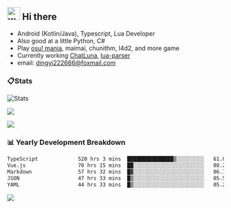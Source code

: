 ## <img alt="wave" src="https://raw.githubusercontent.com/MartinHeinz/MartinHeinz/master/wave.gif" width="30px"> Hi there

- Android (Kotlin/Java), Typescript, Lua Developer
- Also good at a little Python, C#
- Play [osu! mania](https://osu.ppy.sh/users/29808669), maimai, chunithm, l4d2, and more game
- Currently working [ChatLuna](https://github.com/ChatLunaLab), [lua-parser](https://github.com/dingyi222666/lua-parser)
- email: [dingyi222666@foxmail.com](mailto:dingyi222666@foxmail.com)

### 📋Stats

![Stats](https://github-readme-stats.vercel.app/api?username=dingyi222666&show_icons=true&icon_color=47A69E&title_color=47A69E&count_private=true)    

![](https://api.githubtrends.io/user/svg/dingyi222666/langs?time_range=one_year&include_private=True&loc_metric=changed&theme=classic)

![](http://github-profile-summary-cards.vercel.app/api/cards/productive-time?username=dingyi222666&theme=nord_dark&utcOffset=8)

### 📊 Yearly Development Breakdown

<!--START_SECTION:waka-->

```txt
TypeScript             520 hrs 3 mins  ███████████████▒░░░░░░░░░   61.02 %
Vue.js                 70 hrs 15 mins  ██░░░░░░░░░░░░░░░░░░░░░░░   08.24 %
Markdown               57 hrs 32 mins  █▓░░░░░░░░░░░░░░░░░░░░░░░   06.75 %
JSON                   47 hrs 33 mins  █▒░░░░░░░░░░░░░░░░░░░░░░░   05.58 %
YAML                   44 hrs 33 mins  █▒░░░░░░░░░░░░░░░░░░░░░░░   05.23 %
```

<!--END_SECTION:waka-->

![](https://komarev.com/ghpvc/?username=dingyi222666)
